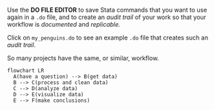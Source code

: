 Use the **DO FILE EDITOR** to save Stata commands that you want to use again in a `.do` file, and to create an *audit trail* of your work so that your workflow is *documented* and *replicable.* 

Click on `my_penguins.do` to see an example `.do` file that creates such an *audit trail*.

So many projects have the same, or similar, workflow.

```{mermaid}
flowchart LR
  A(have a question) --> B(get data)
  B --> C(process and clean data) 
  C --> D(analyze data)
  D --> E(visualize data)
  E --> F(make conclusions)
```
